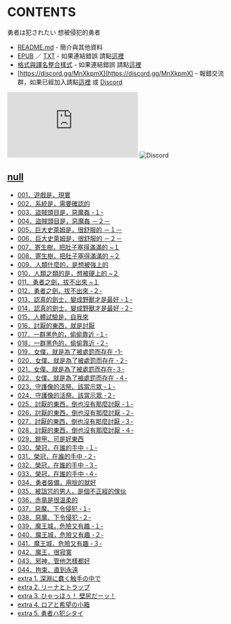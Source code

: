 # CONTENTS

勇者は犯されたい
想被侵犯的勇者


- [README.md](README.md) - 簡介與其他資料
- [EPUB](https://gitlab.com/demonovel/epub-txt/blob/master/h_out/%E6%83%B3%E8%A2%AB%E4%BE%B5%E7%8A%AF%E7%9A%84%E5%8B%87%E8%80%85.epub) ／ [TXT](https://gitlab.com/demonovel/epub-txt/blob/master/h_out/out/%E6%83%B3%E8%A2%AB%E4%BE%B5%E7%8A%AF%E7%9A%84%E5%8B%87%E8%80%85.out.txt) - 如果連結錯誤 請點[這裡](https://gitlab.com/demonovel/epub-txt/tree/master)
- [格式與譯名整合樣式](https://github.com/bluelovers/node-novel/blob/master/lib/locales/%E5%8B%87%E8%80%85%E3%81%AF%E7%8A%AF%E3%81%95%E3%82%8C%E3%81%9F%E3%81%84.ts) - 如果連結錯誤 請點[這裡](https://github.com/bluelovers/node-novel/tree/master/lib/locales)
- [https://discord.gg/MnXkpmX](https://discord.gg/MnXkpmX) - 報錯交流群，如果已經加入請點[這裡](https://discordapp.com/channels/467794087769014273/467794088285175809) 或 [Discord](https://discordapp.com/channels/@me)


![導航目錄](https://chart.apis.google.com/chart?cht=qr&chs=150x150&chl=https://gitee.com/bluelovers/novel/blob/master/h/勇者は犯されたい/導航目錄.md)  ![Discord](https://chart.apis.google.com/chart?cht=qr&chs=150x150&chl=https://discord.gg/MnXkpmX)




## [null](00000_null)

- [001．遊戲是，現實](00000_null/00010_001%EF%BC%8E%E9%81%8A%E6%88%B2%E6%98%AF%EF%BC%8C%E7%8F%BE%E5%AF%A6.txt)
- [002．系統是，需要確認的](00000_null/00020_002%EF%BC%8E%E7%B3%BB%E7%B5%B1%E6%98%AF%EF%BC%8C%E9%9C%80%E8%A6%81%E7%A2%BA%E8%AA%8D%E7%9A%84.txt)
- [003．盜賊頭目是，惡魔姦 -１-](00000_null/00030_003%EF%BC%8E%E7%9B%9C%E8%B3%8A%E9%A0%AD%E7%9B%AE%E6%98%AF%EF%BC%8C%E6%83%A1%E9%AD%94%E5%A7%A6%20-%EF%BC%91-.txt)
- [004．盜賊頭目是，惡魔姦 －２－](00000_null/00040_004%EF%BC%8E%E7%9B%9C%E8%B3%8A%E9%A0%AD%E7%9B%AE%E6%98%AF%EF%BC%8C%E6%83%A1%E9%AD%94%E5%A7%A6%20%EF%BC%8D%EF%BC%92%EF%BC%8D.txt)
- [005．巨大史萊姆是，很舒服的 －１－](00000_null/00050_005%EF%BC%8E%E5%B7%A8%E5%A4%A7%E5%8F%B2%E8%90%8A%E5%A7%86%E6%98%AF%EF%BC%8C%E5%BE%88%E8%88%92%E6%9C%8D%E7%9A%84%20%EF%BC%8D%EF%BC%91%EF%BC%8D.txt)
- [006．巨大史萊姆是，很舒服的 －２－](00000_null/00060_006%EF%BC%8E%E5%B7%A8%E5%A4%A7%E5%8F%B2%E8%90%8A%E5%A7%86%E6%98%AF%EF%BC%8C%E5%BE%88%E8%88%92%E6%9C%8D%E7%9A%84%20%EF%BC%8D%EF%BC%92%EF%BC%8D.txt)
- [007．寄生樹，把肚子塞得滿滿的 ~１](00000_null/00070_007%EF%BC%8E%E5%AF%84%E7%94%9F%E6%A8%B9%EF%BC%8C%E6%8A%8A%E8%82%9A%E5%AD%90%E5%A1%9E%E5%BE%97%E6%BB%BF%E6%BB%BF%E7%9A%84%20~%EF%BC%91.txt)
- [008．寄生樹，把肚子塞得滿滿的 ~２](00000_null/00080_008%EF%BC%8E%E5%AF%84%E7%94%9F%E6%A8%B9%EF%BC%8C%E6%8A%8A%E8%82%9A%E5%AD%90%E5%A1%9E%E5%BE%97%E6%BB%BF%E6%BB%BF%E7%9A%84%20~%EF%BC%92.txt)
- [009．人類什麼的，是想被強上的](00000_null/00090_009%EF%BC%8E%E4%BA%BA%E9%A1%9E%E4%BB%80%E9%BA%BC%E7%9A%84%EF%BC%8C%E6%98%AF%E6%83%B3%E8%A2%AB%E5%BC%B7%E4%B8%8A%E7%9A%84.txt)
- [010．人類之類的是，想被硬上的 ~２](00000_null/00100_010%EF%BC%8E%E4%BA%BA%E9%A1%9E%E4%B9%8B%E9%A1%9E%E7%9A%84%E6%98%AF%EF%BC%8C%E6%83%B3%E8%A2%AB%E7%A1%AC%E4%B8%8A%E7%9A%84%20~%EF%BC%92.txt)
- [011．勇者之劍，拔不出來 ~１](00000_null/00110_011%EF%BC%8E%E5%8B%87%E8%80%85%E4%B9%8B%E5%8A%8D%EF%BC%8C%E6%8B%94%E4%B8%8D%E5%87%BA%E4%BE%86%20~%EF%BC%91.txt)
- [012．勇者之劍，拔不出來 -２-](00000_null/00120_012%EF%BC%8E%E5%8B%87%E8%80%85%E4%B9%8B%E5%8A%8D%EF%BC%8C%E6%8B%94%E4%B8%8D%E5%87%BA%E4%BE%86%20-%EF%BC%92-.txt)
- [013．認真的劍士，變成野獸才是最好 -１-](00000_null/00130_013%EF%BC%8E%E8%AA%8D%E7%9C%9F%E7%9A%84%E5%8A%8D%E5%A3%AB%EF%BC%8C%E8%AE%8A%E6%88%90%E9%87%8E%E7%8D%B8%E6%89%8D%E6%98%AF%E6%9C%80%E5%A5%BD%20-%EF%BC%91-.txt)
- [014．認真的劍士，變成野獸才是最好 -２-](00000_null/00140_014%EF%BC%8E%E8%AA%8D%E7%9C%9F%E7%9A%84%E5%8A%8D%E5%A3%AB%EF%BC%8C%E8%AE%8A%E6%88%90%E9%87%8E%E7%8D%B8%E6%89%8D%E6%98%AF%E6%9C%80%E5%A5%BD%20-%EF%BC%92-.txt)
- [015．人體試驗是，自我來](00000_null/00150_015%EF%BC%8E%E4%BA%BA%E9%AB%94%E8%A9%A6%E9%A9%97%E6%98%AF%EF%BC%8C%E8%87%AA%E6%88%91%E4%BE%86.txt)
- [016．討厭的東西，就是討厭](00000_null/00160_016%EF%BC%8E%E8%A8%8E%E5%8E%AD%E7%9A%84%E6%9D%B1%E8%A5%BF%EF%BC%8C%E5%B0%B1%E6%98%AF%E8%A8%8E%E5%8E%AD.txt)
- [017．一群黑色的，偷偷靠近 -１-](00000_null/00170_017%EF%BC%8E%E4%B8%80%E7%BE%A4%E9%BB%91%E8%89%B2%E7%9A%84%EF%BC%8C%E5%81%B7%E5%81%B7%E9%9D%A0%E8%BF%91%20-%EF%BC%91-.txt)
- [018．一群黑色的，偷偷靠近 -２-](00000_null/00180_018%EF%BC%8E%E4%B8%80%E7%BE%A4%E9%BB%91%E8%89%B2%E7%9A%84%EF%BC%8C%E5%81%B7%E5%81%B7%E9%9D%A0%E8%BF%91%20-%EF%BC%92-.txt)
- [019．女僕，就是為了被處罰而存在 -1-](00000_null/00190_019%EF%BC%8E%E5%A5%B3%E5%83%95%EF%BC%8C%E5%B0%B1%E6%98%AF%E7%82%BA%E4%BA%86%E8%A2%AB%E8%99%95%E7%BD%B0%E8%80%8C%E5%AD%98%E5%9C%A8%20-1-.txt)
- [020．女僕、就是為了被處罰而存在 -２-](00000_null/00200_020%EF%BC%8E%E5%A5%B3%E5%83%95%E3%80%81%E5%B0%B1%E6%98%AF%E7%82%BA%E4%BA%86%E8%A2%AB%E8%99%95%E7%BD%B0%E8%80%8C%E5%AD%98%E5%9C%A8%20-%EF%BC%92-.txt)
- [021．女僕、就是為了被處罰而存在-３-](00000_null/00210_021%EF%BC%8E%E5%A5%B3%E5%83%95%E3%80%81%E5%B0%B1%E6%98%AF%E7%82%BA%E4%BA%86%E8%A2%AB%E8%99%95%E7%BD%B0%E8%80%8C%E5%AD%98%E5%9C%A8-%EF%BC%93-.txt)
- [022．女僕、就是為了被處罰而存在 -４-](00000_null/00220_022%EF%BC%8E%E5%A5%B3%E5%83%95%E3%80%81%E5%B0%B1%E6%98%AF%E7%82%BA%E4%BA%86%E8%A2%AB%E8%99%95%E7%BD%B0%E8%80%8C%E5%AD%98%E5%9C%A8%20-%EF%BC%94-.txt)
- [023．守護像的活祭、該當示眾 -１-](00000_null/00230_023%EF%BC%8E%E5%AE%88%E8%AD%B7%E5%83%8F%E7%9A%84%E6%B4%BB%E7%A5%AD%E3%80%81%E8%A9%B2%E7%95%B6%E7%A4%BA%E7%9C%BE%20-%EF%BC%91-.txt)
- [024．守護像的活祭、該當示眾 -２-](00000_null/00240_024%EF%BC%8E%E5%AE%88%E8%AD%B7%E5%83%8F%E7%9A%84%E6%B4%BB%E7%A5%AD%E3%80%81%E8%A9%B2%E7%95%B6%E7%A4%BA%E7%9C%BE%20-%EF%BC%92-.txt)
- [025．討厭的東西，倒也沒有那麼討厭 -１-](00000_null/00245_025%EF%BC%8E%E8%A8%8E%E5%8E%AD%E7%9A%84%E6%9D%B1%E8%A5%BF%EF%BC%8C%E5%80%92%E4%B9%9F%E6%B2%92%E6%9C%89%E9%82%A3%E9%BA%BC%E8%A8%8E%E5%8E%AD%20-%EF%BC%91-.txt)
- [026．討厭的東西，倒也沒有那麼討厭 -２-](00000_null/00250_026%EF%BC%8E%E8%A8%8E%E5%8E%AD%E7%9A%84%E6%9D%B1%E8%A5%BF%EF%BC%8C%E5%80%92%E4%B9%9F%E6%B2%92%E6%9C%89%E9%82%A3%E9%BA%BC%E8%A8%8E%E5%8E%AD%20-%EF%BC%92-.txt)
- [027．討厭的東西，倒也沒有那麼討厭 -３-](00000_null/00260_027%EF%BC%8E%E8%A8%8E%E5%8E%AD%E7%9A%84%E6%9D%B1%E8%A5%BF%EF%BC%8C%E5%80%92%E4%B9%9F%E6%B2%92%E6%9C%89%E9%82%A3%E9%BA%BC%E8%A8%8E%E5%8E%AD%20-%EF%BC%93-.txt)
- [028．討厭的東西，倒也沒有那麼討厭 -４-](00000_null/00270_028%EF%BC%8E%E8%A8%8E%E5%8E%AD%E7%9A%84%E6%9D%B1%E8%A5%BF%EF%BC%8C%E5%80%92%E4%B9%9F%E6%B2%92%E6%9C%89%E9%82%A3%E9%BA%BC%E8%A8%8E%E5%8E%AD%20-%EF%BC%94-.txt)
- [029．鎧甲、可是好東西](00000_null/00280_029%EF%BC%8E%E9%8E%A7%E7%94%B2%E3%80%81%E5%8F%AF%E6%98%AF%E5%A5%BD%E6%9D%B1%E8%A5%BF.txt)
- [030．榮冠，在誰的手中 -１-](00000_null/00290_030%EF%BC%8E%E6%A6%AE%E5%86%A0%EF%BC%8C%E5%9C%A8%E8%AA%B0%E7%9A%84%E6%89%8B%E4%B8%AD%20-%EF%BC%91-.txt)
- [031．榮冠，在誰的手中 -２-](00000_null/00300_031%EF%BC%8E%E6%A6%AE%E5%86%A0%EF%BC%8C%E5%9C%A8%E8%AA%B0%E7%9A%84%E6%89%8B%E4%B8%AD%20-%EF%BC%92-.txt)
- [032．榮冠，在誰的手中 -３-](00000_null/00310_032%EF%BC%8E%E6%A6%AE%E5%86%A0%EF%BC%8C%E5%9C%A8%E8%AA%B0%E7%9A%84%E6%89%8B%E4%B8%AD%20-%EF%BC%93-.txt)
- [033．榮冠，在誰的手中 -４-](00000_null/00320_033%EF%BC%8E%E6%A6%AE%E5%86%A0%EF%BC%8C%E5%9C%A8%E8%AA%B0%E7%9A%84%E6%89%8B%E4%B8%AD%20-%EF%BC%94-.txt)
- [034．勇者裝備，用撿的就好](00000_null/00330_034%EF%BC%8E%E5%8B%87%E8%80%85%E8%A3%9D%E5%82%99%EF%BC%8C%E7%94%A8%E6%92%BF%E7%9A%84%E5%B0%B1%E5%A5%BD.txt)
- [035．被詛咒的男人，是個不正經的傢伙](00000_null/00340_035%EF%BC%8E%E8%A2%AB%E8%A9%9B%E5%92%92%E7%9A%84%E7%94%B7%E4%BA%BA%EF%BC%8C%E6%98%AF%E5%80%8B%E4%B8%8D%E6%AD%A3%E7%B6%93%E7%9A%84%E5%82%A2%E4%BC%99.txt)
- [036．赤竜是很溫柔的](00000_null/00350_036%EF%BC%8E%E8%B5%A4%E7%AB%9C%E6%98%AF%E5%BE%88%E6%BA%AB%E6%9F%94%E7%9A%84.txt)
- [037．惡魔、下令侵犯 -１-](00000_null/00360_037%EF%BC%8E%E6%83%A1%E9%AD%94%E3%80%81%E4%B8%8B%E4%BB%A4%E4%BE%B5%E7%8A%AF%20-%EF%BC%91-.txt)
- [038．惡魔、下令侵犯 -２-](00000_null/00370_038%EF%BC%8E%E6%83%A1%E9%AD%94%E3%80%81%E4%B8%8B%E4%BB%A4%E4%BE%B5%E7%8A%AF%20-%EF%BC%92-.txt)
- [039．魔王城，危險又有趣 -１-](00000_null/00380_039%EF%BC%8E%E9%AD%94%E7%8E%8B%E5%9F%8E%EF%BC%8C%E5%8D%B1%E9%9A%AA%E5%8F%88%E6%9C%89%E8%B6%A3%20-%EF%BC%91-.txt)
- [040．魔王城，危險又有趣 -２-](00000_null/00390_040%EF%BC%8E%E9%AD%94%E7%8E%8B%E5%9F%8E%EF%BC%8C%E5%8D%B1%E9%9A%AA%E5%8F%88%E6%9C%89%E8%B6%A3%20-%EF%BC%92-.txt)
- [041．魔王城，危險又有趣 -３-](00000_null/00400_041%EF%BC%8E%E9%AD%94%E7%8E%8B%E5%9F%8E%EF%BC%8C%E5%8D%B1%E9%9A%AA%E5%8F%88%E6%9C%89%E8%B6%A3%20-%EF%BC%93-.txt)
- [042．魔王，很寂寞](00000_null/00410_042%EF%BC%8E%E9%AD%94%E7%8E%8B%EF%BC%8C%E5%BE%88%E5%AF%82%E5%AF%9E.txt)
- [043．邪神，管他怎樣都好](00000_null/00420_043%EF%BC%8E%E9%82%AA%E7%A5%9E%EF%BC%8C%E7%AE%A1%E4%BB%96%E6%80%8E%E6%A8%A3%E9%83%BD%E5%A5%BD.txt)
- [044．拘束、直到永遠](00000_null/00430_044%EF%BC%8E%E6%8B%98%E6%9D%9F%E3%80%81%E7%9B%B4%E5%88%B0%E6%B0%B8%E9%81%A0.txt)
- [extra 1. 深淵に蠢く触手の中で](00000_null/00450_extra%201.%20%E6%B7%B1%E6%B7%B5%E3%81%AB%E8%A0%A2%E3%81%8F%E8%A7%A6%E6%89%8B%E3%81%AE%E4%B8%AD%E3%81%A7.txt)
- [extra 2. リーナとトラップ](00000_null/00460_extra%202.%20%E3%83%AA%E3%83%BC%E3%83%8A%E3%81%A8%E3%83%88%E3%83%A9%E3%83%83%E3%83%97.txt)
- [extra 3. ひゃっほぅ！ 壁尻だーッ！](00000_null/00470_extra%203.%20%E3%81%B2%E3%82%83%E3%81%A3%E3%81%BB%E3%81%85%EF%BC%81%20%E5%A3%81%E5%B0%BB%E3%81%A0%E3%83%BC%E3%83%83%EF%BC%81.txt)
- [extra 4. ロアと希望の小箱](00000_null/00480_extra%204.%20%E3%83%AD%E3%82%A2%E3%81%A8%E5%B8%8C%E6%9C%9B%E3%81%AE%E5%B0%8F%E7%AE%B1.txt)
- [extra 5. 勇者ハ犯シタイ](00000_null/00490_extra%205.%20%E5%8B%87%E8%80%85%E3%83%8F%E7%8A%AF%E3%82%B7%E3%82%BF%E3%82%A4.txt)

